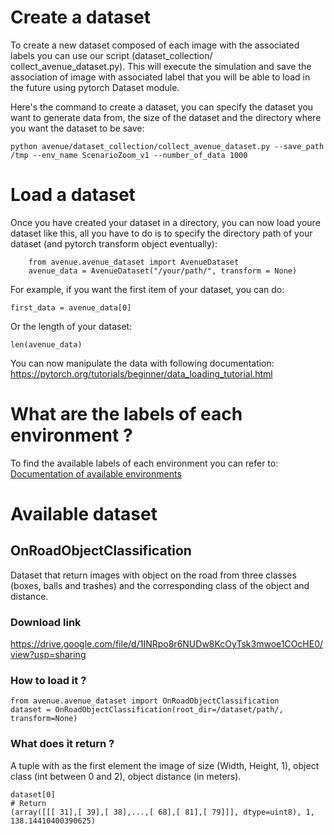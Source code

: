 # Create a dataset

To create a new dataset composed of each image with the associated labels you can use our script (dataset_collection/
collect_avenue_dataset.py). This will execute the simulation and save the association of image with associated label
that you will be able to load in the future using pytorch Dataset module.

Here's the command to create a dataset, you can specify the dataset you want to generate data from, the size of 
the dataset and the directory where you want the dataset to be save:

```
python avenue/dataset_collection/collect_avenue_dataset.py --save_path /tmp --env_name ScenarioZoom_v1 --number_of_data 1000
```

# Load a dataset
Once you have created your dataset in a directory, you can now load youre dataset like this, all you have to do is
to specify the directory path of your dataset (and pytorch transform object eventually):

```
    from avenue.avenue_dataset import AvenueDataset
    avenue_data = AvenueDataset("/your/path/", transform = None)
```


For example, if you want the first item of your dataset, you can do:

```
first_data = avenue_data[0]
```

Or the length of your dataset:

```
len(avenue_data)
```

You can now manipulate the data with following documentation: https://pytorch.org/tutorials/beginner/data_loading_tutorial.html

# What are the labels of each environment ?

To find the available labels of each environment you can refer to: 
[Documentation of available environments](ENVIRONMENTS.md)

# Available dataset

## OnRoadObjectClassification

Dataset that return images with object on the road from three classes (boxes, balls and trashes)
and the corresponding class of the object and distance.

### Download link
https://drive.google.com/file/d/1INRpo8r6NUDw8KcOyTsk3mwoe1COcHE0/view?usp=sharing

### How to load it ?
```
from avenue.avenue_dataset import OnRoadObjectClassification
dataset = OnRoadObjectClassification(root_dir=/dataset/path/, transform=None)
```

### What does it return ?
A tuple with as the first element the image of size (Width, Height, 1), object class (int between 0 and 2), 
object distance (in meters).


```
dataset[0]
# Return
(array([[[ 31],[ 39],[ 38],...,[ 68],[ 81],[ 79]]], dtype=uint8), 1, 138.14410400390625)
```